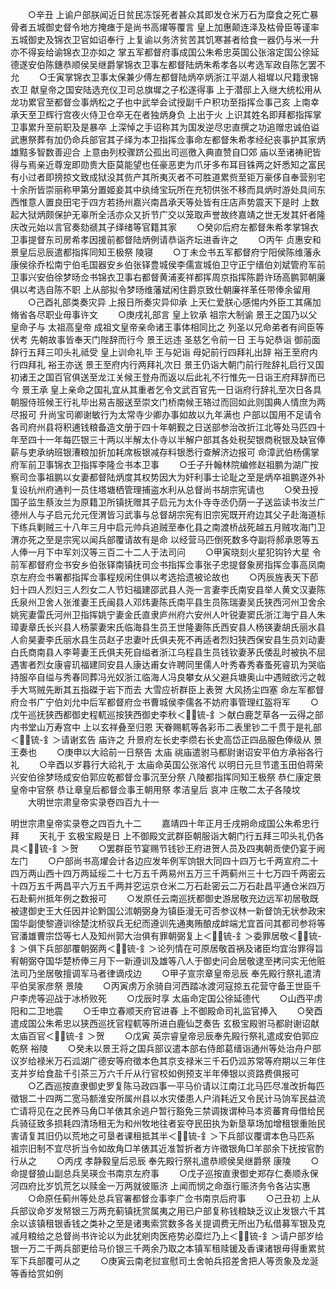 <!-- { "loadSidebar": true } -->
　　○辛丑  上谕户部朕闻近日贫民冻馁死者甚众其即发仓米万石为糜食之死亡暴骨者五城御史督令地方掩瘗于是尚书高燿等覆言  皇上加惠颠连泽及枯骨臣等谨率五城御史及锦衣卫官如诏奉行  上复谕以务济贫苦其饥寒甚者给食一器仍与米一升亦不得妄给谕锦衣卫亦如之  掌五军都督府事成国公朱希忠英国公张溶定国公徐延德遂安伯陈鏸恭顺侯吴继爵掌锦衣卫事左都督陆炳朱希孝各以考选军政自陈乞罢不允
　　○壬寅掌锦衣卫事太保兼少傅左都督陆炳卒炳浙江平湖人祖墀以尺籍隶锦衣卫  献皇帝之国安陆选充仪卫司总旗墀之子松遂得事  上于潜邸上入继大统松用从龙功累官至都督佥事炳松之子也中武举会试授副千户积功至指挥佥事己亥  上南幸承天至卫辉行宫夜火侍卫仓卒无在者独炳身负  上出于火  上识其姓名即拜都指挥掌卫事累升至前职及是暴卒  上深悼之手诏称其为国发逆尽忠直撰之功追赠忠诚伯谥武惠祭葬有加仍命兵部官其子绎为本卫指挥佥事命左都督朱希孝经纪丧事护其家炳雄黠多智数善迎合  上意由列校骤跻公孤出司巡徼入典直赞自□郊  庙以至诸祷祀皆得与焉亲近尊宠即勋贵大臣莫能望也任豪恶吏为爪牙多布耳目铢两之奸悉知之富民有小过者即搒掠文致成狱没其赀产其所夷灭者不可胜道累赀至钜万豪侈自奉营别宅十余所皆崇丽称甲第分置姬妾其中纨绮宝玩所在充牣供张不移而具炳时游处具间东西惟意人置良田宅于四方若扬州嘉兴南昌承天等处皆有庄店声势震天下是时  上数起大狱炳颇保护无辜所全活亦众又折节广交以笼取声誉故终嘉靖之世无发其奸者隆庆改元始以言官奏劾禠其子绎绪等官籍其家
　　○癸卯后府左都督朱希孝掌锦衣卫事提督东司房希孝因援前都督陆炳例请恭诣齐坛进香许之
　　○丙午  贞惠安和景皇后忌辰遣都指挥同知王极祭  陵寝
　　○丁未佥书五军都督府宁阳侯陈维藩永康侯徐乔松南宁伯毛国器安乡伯张铎豊城侯李儒宣城伯卫守正宁缙伯刘斌管府军前卫事兴安伯徐梦旸佥书锦衣卫事右都督黄浦麦祥都挥周京指挥陈爵许玚高鹏郭朝廉俱以考选自陈不职  上从部拟令梦旸维藩斌闲住爵京致仕朝廉祥革任带俸余留用
　　○己酉礼部类奏灾异  上报日所奏灾异仰承  上天仁爱朕心感惕内外臣工其痛加脩省各尽职业毋事许文
　　○庚戌礼部言  皇上钦承  祖宗大制谕  景王之国乃以父皇命子与  太祖高皇帝  成祖文皇帝亲命诸王事体相同比之  列圣以兄命弟者有间臣等伏考  先朝故事皆奉天门陛辞而行今  景王远违  圣慈乞令前一日  王与妃恭诣  御前面辞行五拜三叩头礼祗受  皇上训命礼毕  王与妃诣  母妃前行四拜礼出辞  裕王至府内行四拜礼  裕王亦送  景王至府内行两拜礼次日  景王仍诣大朝门前行陛辞礼启行又国初诸王之国百官俱送至龙江关候王登舟而返以后此礼不行惟先一日诣王府拜辞而已今  景王承  皇上亲命之国礼宜从其重者乞令文武百官先一日诣府行辞礼至次日各具朝服侍班候王行礼毕出易吉服送至崇文门桥南候王辂过而回如此则国典人情庶为两尽报可  升尚宝司卿谢敏行为太常寺少卿办事如故以九年满也  户部以国用不足请令各司府州县将积逋钱粮备造文册于四十年朝觐之日送部参治改折江北等处马匹四十年至四十一年每匹银三十两以半解太仆寺以半解户部其各处税契银商税银及缺官俸薪与吏承纳班银漕粮加折加耗席板银减存料银悉行查解济边报可  命漳武伯杨儒掌府军前卫事锦衣卫指挥李隆佥书本卫事
　　○壬子升翰林院编修赵祖鹏为湖广按察司佥事祖鹏以女妻都督陆炳度其权势因大为奸利事士论耻之至是炳卒祖鹏遂外补  复设杭州府通判一员住塔塘栖管理捕盗水利从总督尚书胡宗宪请也
　　○癸丑授国子监生蔡汝兰为原籍卫所镇抚赠其子启元为太仆寺寺丞仍荫一子送监读书汝兰广德州人与子启元允元侄渭皆习武事与总督胡宗宪有旧宗宪既开府边其父子赴海道标下练兵剿贼三十八年三月中启元帅兵追贼至奉化县之南渡桥战死越五月贼攻海门卫渭亦死之至是宗宪以闻兵部覆请故有是命  以经营马匹倒死数多夺副将郝承恩等五人俸一月下中军刘汉等三百二十二人于法司问
　　○甲寅晓刻火星犯钩钤大星  令前军都督府佥书安乡伯张铎南镇抚司佥书指挥佥事张子忠提督象房指挥佥事高凤南京左府佥书署都指挥佥事程规闲住俱以考选拾遗被论故也
　　○丙辰旌表天下莭妇十四人烈妇三人烈女二人节妇福建邵武县人尧一言妻李氏南安县举人黄文汉妻陈氏泉州卫舍人张淮妻王氏闽县人邓炜妻陈氏南平县生员陈瑞妻吴氏狭西河州卫舍余姚宪妻雷氏河州卫指挥姚宁妻金氏直隶庐州府六安州人叶锐妻窦氏浙江海宁县人朱璋妻章氏长兴县人杨蒙妻宋氏临海县生员王世隆妻陈氏西安县人杨锳妻胡氏丽水县人俞昊妻李氏丽水县生员赵子忠妻叶氏俱夫死不再适者烈妇狭西保安县生员刘动妻白氏商南县人李萼妻王氏俱夫死自缢者浙江乌程县生员钱钦妻茅氏倭乱时被执不屈遇害者烈女康睿玑福建同安县人康达甫女许聘同里儒人叶秀春秀春蚤死睿玑为哭临持服卒自缢与秀春同葬冯光奴浙江临海人冯良攀女从父避兵塘奥山中遇贼欲污之戟手大骂贼先断其五指磔于岩下而去  大雪应祈群臣上表贺  大风扬尘四塞  命左军都督府佥书广宁伯刘允中后军都督府佥书曹城侯李儒各不妨府事管理红盔将军
　　○戊午巡抚狭西都御史程軏巡按狭西御史李秋＜锍-釒＞献白鹿芝草各一云得之部内书堂山万寿宫中  上以玄祥叠至归恩  天眷赐軏等各彩币二表里钞二千贯于是礼部＜锍-釒＞请谢玄告  庙许之  升景府左长史李缵右长史高岱正四品服色俸级从  景王奏也
　　○庚申以大祫前一日祭告  太庙  祧庙遣驸马都尉谢诏安平伯方承裕各行礼
　　○辛酉以岁暮行大祫礼于  太庙命英国公张溶代  以明日元旦节遣玉田伯蒋荣兴安伯徐梦旸成安伯郭应乾都督佥事沉至分祭  八陵都指挥同知王极祭  恭仁康定景皇帝中官祭  恭让章皇后都督佥事王朝用祭  孝洁皇后  哀冲  庄敬二太子各陵坟
　　大明世宗肃皇帝实录卷四百九十一


明世宗肃皇帝实录卷之四百九十二
　　嘉靖四十年正月壬戌朔命成国公朱希忠行拜
　　天礼于  玄极宝殿是日  上不御殿文武群臣朝服诣大朝门行五拜三叩头礼仍各具＜锍-釒＞贺
　　○罢群臣节宴赐节钱钞王府进贺人员及四夷朝贡使仍宴于阙左门
　　○户部尚书高燿会计各边应发年例军饷银大同四十四万七千两宣府二十四万两山西十四万两延绥二十七万五千两易州五万三千两蓟州三十七万四千两密云十四万五千两昌平六万五千两并穵运京仓米二万石赴密云二万石赴昌平通仓米四万石赴蓟州抵年例之数报可
　　○发原任云南巡抚都御史游居敬充边远军初居敬既被逮御史王大任因并论黔国公沭朝弼身为镇臣漫无可否参议林一新督饷无状参政宋国华副使黎遵训徐楚沈桥驭兵无纪而遵训先通夷贿酿成衅端尤宜首问其都司参将等官潘雄曹宗岱等七人及知州郭大治俱有罪朝弼复上＜锍-釒＞委罪居敬＜锍-釒＞俱下兵部部覆朝弼两＜锍-釒＞论列情在可原居敬首祸及诸臣均宜治罪得旨宥朝弼夺国华楚桥俸三月下一新遵训及雄等八人于御史问会居敬逮至拷问实无他赃法司乃坐居敬擅调军马者律谪戍边
　　○甲子宣宗章皇帝忌辰  奉先殿行祭礼遣清平伯吴家彦祭  景陵
　　○丙寅虏万余骑自河西踏冰渡河寇掠五花营守备王世臣千户李虎等迎战于冰桥败死
　　○戊辰时享  太庙命定国公徐延德代
　　○山西平虏阳和二卫地震
　　○壬申立春顺天府官进春  上不御殿命司礼监官捧入
　　○癸酉遣成国公朱希忠以狭西巡抚官程軏等所进白鹿仙芝奏告  玄极宝殿驸马都尉谢诏献  太庙百官＜锍-釒＞贺
　　○戊寅  英宗睿皇帝忌辰奉先殿行祭礼遣成安伯郭应乾祭  裕陵
　　○癸未以景王将之国兵部议遣本部右侍郎葛缙诣通州等处治舟户部议岁给禄米万石泒湖广德安等府徵本色其京支禄米三千石仍泒苏常等府期以三年住支并岁给食盐千引茶三万六千斤从行官校如例预支半年俸银以资路费俱报可
　　○乙酉巡按直隶御史罗复陈马政四事一平马价请以江南江北马匹尽准改折每匹徵银二十四两二宽马额淮安所属州县以水灾倭患人户消耗近又令民计马饷军民益流亡请将见在之民养马角□羊俵其余逃户暂行豁免三禁调拨谓种马本资蕃育母借给民兵骑征致多损耗四清场租无为和州牧地往者妄夺民田执为新垦草场加增租银重贻民害请复其旧仍以荒地之可垦者课租抵其半＜锍-釒＞下兵部议覆谓本色马匹系  祖宗旧制不宜尽折当令如故角□羊俵其近准暂折者方许徵银角□羊部余下抚按官酌行从之
　　○丙戌  孝静毅皇后忌辰  奉先殿行祭礼遣恭顺侯吴继爵祭  康陵
　　○命提督狼山副总兵吴瑛佥书南京左府事
　　○戊子巡按直隶御史郑存仁奏顺永保河四府比岁饥荒乞以赎金一万两就彼赈济  上闻而悯之命亟行赈济务令各沾实惠
　　○命原任蓟州等处总兵官署都督佥事李广佥书南京后府事
　　○己丑初  上从兵部议命岁发帑银三万两充蓟镇抚赏属夷之用已户部复称钱粮缺乏议止发银六千其余以该镇租银香钱之类补之至是诸夷索赏数多各关提调费无所出乃私借募军银及克减月粮给之总督尚书许论以为此犹剜肉医疮势必糜烂乃上＜锍-釒＞请户部岁给银一万二千两兵部更给马价银三千两余乃取之本镇军租赎锾及香课诸银毋得重累贫军下兵部覆可从之
　　○庚寅云南老挝宣慰司土舍帕兵招差舍把人等贡象及龙涎等香给赏如例
